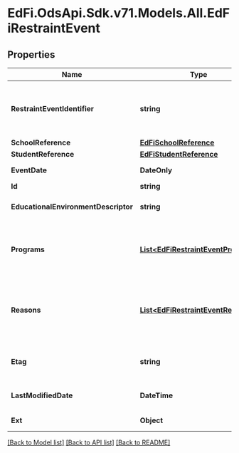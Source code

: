 # EdFi.OdsApi.Sdk.v71.Models.All.EdFiRestraintEvent

## Properties

Name | Type | Description | Notes
------------ | ------------- | ------------- | -------------
**RestraintEventIdentifier** | **string** | A unique number or alphanumeric code assigned to a restraint event by a school, school system, state, or other agency or entity. | 
**SchoolReference** | [**EdFiSchoolReference**](EdFiSchoolReference.md) |  | 
**StudentReference** | [**EdFiStudentReference**](EdFiStudentReference.md) |  | 
**EventDate** | **DateOnly** | Month, day, and year of the restraint event. | 
**Id** | **string** |  | [optional] 
**EducationalEnvironmentDescriptor** | **string** | The setting where the RestraintEvent was exercised. | [optional] 
**Programs** | [**List&lt;EdFiRestraintEventProgram&gt;**](EdFiRestraintEventProgram.md) | An unordered collection of restraintEventPrograms. The special education program associated with the restraint event. | [optional] 
**Reasons** | [**List&lt;EdFiRestraintEventReason&gt;**](EdFiRestraintEventReason.md) | An unordered collection of restraintEventReasons. A categorization of the circumstances or reason for the RestraintEvent. | [optional] 
**Etag** | **string** | A unique system-generated value that identifies the version of the resource. | [optional] 
**LastModifiedDate** | **DateTime** | The date and time the resource was last modified. | [optional] 
**Ext** | **Object** | Extensions to the RestraintEvent entity. | [optional] 

[[Back to Model list]](../../README.md#documentation-for-models) [[Back to API list]](../../README.md#documentation-for-api-endpoints) [[Back to README]](../../README.md)


